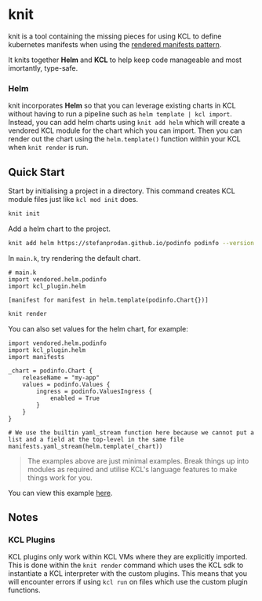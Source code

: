 # knit

knit is a tool containing the missing pieces for using KCL to define kubernetes manifests when using the [rendered manifests pattern](https://akuity.io/blog/the-rendered-manifests-pattern).

It knits together **Helm** and **KCL** to help keep code manageable and most imortantly, type-safe.

### Helm

knit incorporates **Helm** so that you can leverage existing charts in KCL without having to run a pipeline such as `helm template | kcl import`. Instead, you can add helm charts using `knit add helm` which will create a vendored KCL module for the chart which you can import. Then you can render out the chart using the `helm.template()` function within your KCL when `knit render` is run.

## Quick Start

Start by initialising a project in a directory. This command creates KCL module files just like `kcl mod init` does.
```sh
knit init
```

Add a helm chart to the project.
```sh
knit add helm https://stefanprodan.github.io/podinfo podinfo --version 6.7.1
```

In `main.k`, try rendering the default chart.
```kcl
# main.k
import vendored.helm.podinfo
import kcl_plugin.helm

[manifest for manifest in helm.template(podinfo.Chart{})]

```

```sh
knit render
```

You can also set values for the helm chart, for example:
```kcl
import vendored.helm.podinfo
import kcl_plugin.helm
import manifests

_chart = podinfo.Chart {
    releaseName = "my-app"
    values = podinfo.Values {
        ingress = podinfo.ValuesIngress {
            enabled = True
        }
    }
}

# We use the builtin yaml_stream function here because we cannot put a list and a field at the top-level in the same file
manifests.yaml_stream(helm.template(_chart))

```

> The examples above are just minimal examples. Break things up into modules as required and utilise KCL's language features to make things work for you.

You can view this example [here](example/).

## Notes

### KCL Plugins
KCL plugins only work within KCL VMs where they are explicitly imported. This is done within the `knit render` command which uses the KCL sdk to instantiate a KCL interpreter with the custom plugins. This means that you will encounter errors if using `kcl run` on files which use the custom plugin functions.
